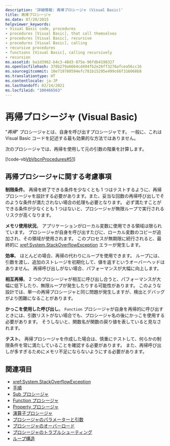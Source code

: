 ```yaml
---
description: '詳細情報: 再帰プロシージャ (Visual Basic)'
title: 再帰プロシージャ
ms.date: 07/20/2015
helpviewer_keywords:
- Visual Basic code, procedures
- procedures [Visual Basic], that call themselves
- procedures [Visual Basic], recursive
- procedures [Visual Basic], calling
- recursive procedures
- functions [Visual Basic], calling recursively
- recursion
ms.assetid: ba1d3962-b4c3-48d3-875e-96fdb4198327
ms.openlocfilehash: 378b279a6664cd494fb2e26ff3276afcea56cc16
ms.sourcegitcommit: 10e719780594efc781b15295e499c66f316068b8
ms.translationtype: HT
ms.contentlocale: ja-JP
ms.lasthandoff: 02/14/2021
ms.locfileid: "100466563"
---
```

# <a name="recursive-procedures-visual-basic"></a>再帰プロシージャ (Visual Basic)

"*再帰*" プロシージャとは、自身を呼び出すプロシージャです。 一般に、これは Visual Basic コードを記述する最も効果的な方法ではありません。  
  
 次のプロシージャでは、再帰を使用して元の引数の階乗を計算します。  
  
 [!code-vb[VbVbcnProcedures#51](~/samples/snippets/visualbasic/VS_Snippets_VBCSharp/VbVbcnProcedures/VB/Class1.vb#51)]  
  
## <a name="considerations-with-recursive-procedures"></a>再帰プロシージャに関する考慮事項

 **制限条件**。 再帰を終了できる条件を少なくとも 1 つはテストするように、再帰プロシージャを設計する必要があります。また、妥当な回数の再帰呼び出しでそのような条件が満たされない場合の処理も必要となります。 必ず満たすことができる条件が少なくとも 1 つはないと、プロシージャが無限ループで実行されるリスクが高くなります。

 **メモリ使用状況**。 アプリケーションがローカル変数に使用できる領域は限られています。 プロシージャが自身を呼び出すたびに、ローカル変数のコピーが追加され、その領域が使用されます。 このプロセスが無期限に続行されると、最終的に <xref:System.StackOverflowException> エラーが発生します。

 **効率**。 ほとんどの場合、再帰の代わりにループを使用できます。 ループには、引数を渡し、追加のストレージを初期化して、値を返すというオーバーヘッドはありません。 再帰呼び出しがない場合、パフォーマンスが大幅に向上します。

 **相互再帰**。 2 つのプロシージャが相互に呼び出し合うと、パフォーマンスが大幅に低下したり、無限ループが発生したりする可能性があります。 このような設計では、単一の再帰プロシージャと同じ問題が発生しますが、検出とデバッグがより困難になることがあります。

 **かっこを使用した呼び出し**。 `Function` プロシージャが自身を再帰的に呼び出すときには、引数リストがない場合でも、プロシージャ名の後にかっこを使用する必要があります。 そうしないと、関数名が関数の戻り値を表していると見なされます。

 **テスト**。 再帰プロシージャを作成した場合は、慎重にテストして、何らかの制限条件を常に満たしていることを確認する必要があります。 また、再帰呼び出しが多すぎるためにメモリ不足にならないようにする必要があります。

## <a name="see-also"></a>関連項目

- <xref:System.StackOverflowException>
- [手順](index.md)
- [Sub プロシージャ](sub-procedures.md)
- [Function プロシージャ](function-procedures.md)
- [Property プロシージャ](property-procedures.md)
- [演算子プロシージャ](operator-procedures.md)
- [プロシージャのパラメーターと引数](procedure-parameters-and-arguments.md)
- [プロシージャのオーバーロード](procedure-overloading.md)
- [プロシージャのトラブルシューティング](troubleshooting-procedures.md)
- [ループ構造](../control-flow/loop-structures.md)
